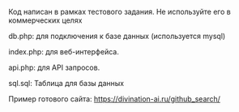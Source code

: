 Код написан в рамках тестового задания. 
Не используйте его в коммерческих целях 


db.php: для подключения к базе данных (используется mysql)

index.php: для веб-интерфейса.

api.php: для API запросов.

sql.sql: Таблица для базы данных

Пример готового сайта: https://divination-ai.ru/github_search/
